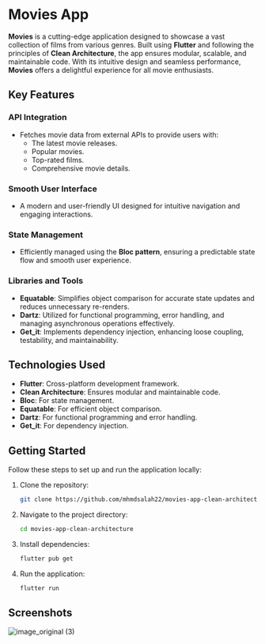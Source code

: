# Movies App

**Movies** is a cutting-edge application designed to showcase a vast collection of films from various genres. Built using **Flutter** and following the principles of **Clean Architecture**, the app ensures modular, scalable, and maintainable code. With its intuitive design and seamless performance, **Movies** offers a delightful experience for all movie enthusiasts.

## Key Features

### API Integration
- Fetches movie data from external APIs to provide users with:
  - The latest movie releases.
  - Popular movies.
  - Top-rated films.
  - Comprehensive movie details.

### Smooth User Interface
- A modern and user-friendly UI designed for intuitive navigation and engaging interactions.

### State Management
- Efficiently managed using the **Bloc pattern**, ensuring a predictable state flow and smooth user experience.

### Libraries and Tools
- **Equatable**: Simplifies object comparison for accurate state updates and reduces unnecessary re-renders.
- **Dartz**: Utilized for functional programming, error handling, and managing asynchronous operations effectively.
- **Get_it**: Implements dependency injection, enhancing loose coupling, testability, and maintainability.

## Technologies Used
- **Flutter**: Cross-platform development framework.
- **Clean Architecture**: Ensures modular and maintainable code.
- **Bloc**: For state management.
- **Equatable**: For efficient object comparison.
- **Dartz**: For functional programming and error handling.
- **Get_it**: For dependency injection.

## Getting Started

Follow these steps to set up and run the application locally:

1. Clone the repository:
   ```bash
   git clone https://github.com/mhmdsalah22/movies-app-clean-architecture.git
2. Navigate to the project directory:
   ```bash
   cd movies-app-clean-architecture
3. Install dependencies:
   ```bash
   flutter pub get
4. Run the application:
   ```bash
   flutter run

## Screenshots
  ![image_original (3)](https://github.com/user-attachments/assets/19ba67a0-70e7-44a3-b2b3-5beee8cd7b73)


   
